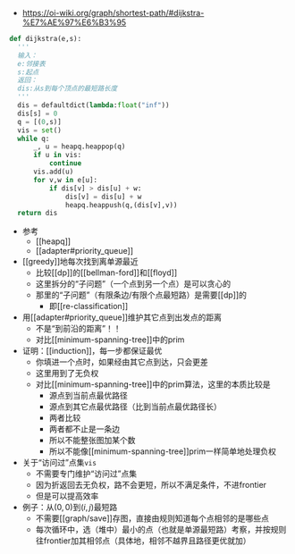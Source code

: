 - https://oi-wiki.org/graph/shortest-path/#dijkstra-%E7%AE%97%E6%B3%95
```python
def dijkstra(e,s):
  '''
  输入：
  e:邻接表
  s:起点
  返回：
  dis:从s到每个顶点的最短路长度
  '''
  dis = defaultdict(lambda:float("inf"))
  dis[s] = 0
  q = [(0,s)]
  vis = set()
  while q:
      _, u = heapq.heappop(q)
      if u in vis:
          continue
      vis.add(u)
      for v,w in e[u]:
          if dis[v] > dis[u] + w:
              dis[v] = dis[u] + w
              heapq.heappush(q,(dis[v],v))
  return dis
```
- 参考
  - [[heapq]]
  - [[adapter#priority_queue]]
- [[greedy]]地每次找到离单源最近
  - 比较[[dp]]的[[bellman-ford]]和[[floyd]]
  - 这里拆分的“子问题”（一个点到另一个点）是可以贪心的
  - 那里的“子问题”（有限条边/有限个点最短路）是需要[[dp]]的
    - 即[[re-classification]]
- 用[[adapter#priority_queue]]维护其它点到出发点的距离
  - 不是“到前沿的距离”！！
  - 对比[[minimum-spanning-tree]]中的prim
- 证明：[[induction]]，每一步都保证最优
  - 你填进一个点时，如果经由其它点到达，只会更差
  - 这里用到了无负权
  - 对比[[minimum-spanning-tree]]中的prim算法，这里的本质比较是
    - 源点到当前点最优路径
    - 源点到其它点最优路径（比到当前点最优路径长）
    - 两者比较
    - 两者都不止是一条边
    - 所以不能整张图加某个数
    - 所以不能像[[minimum-spanning-tree]]prim一样简单地处理负权
- 关于“访问过”点集`vis`
  - 不需要专门维护“访问过”点集
  - 因为折返回去无负权，路不会更短，所以不满足条件，不进frontier
  - 但是可以提高效率
- 例子：从$(0,0)$到$(i,j)$最短路
  - 不需要[[graph/save]]存图，直接由规则知道每个点相邻的是哪些点
  - 每次循环中，选（堆中）最小的点（也就是单源最短路）考察，并按规则往frontier加其相邻点（具体地，相邻不越界且路径更优就加）